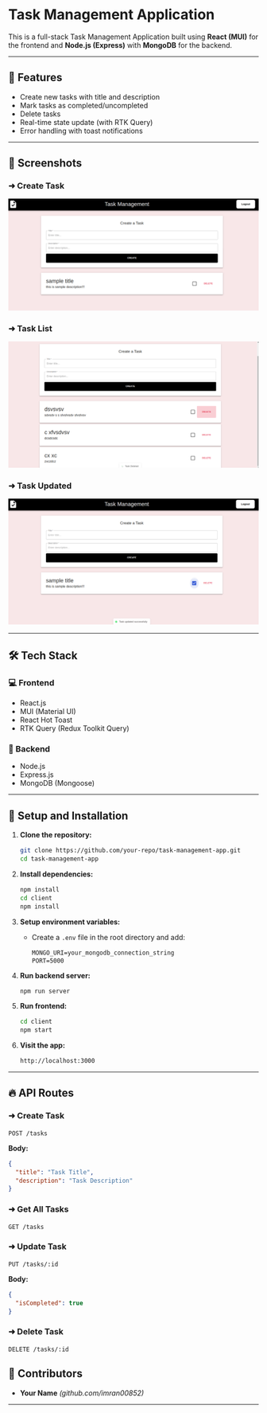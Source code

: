 # Task Management Application

This is a full-stack Task Management Application built using **React (MUI)** for the frontend and **Node.js (Express)** with **MongoDB** for the backend.

---

## 🚀 Features

- Create new tasks with title and description
- Mark tasks as completed/uncompleted
- Delete tasks
- Real-time state update (with RTK Query)
- Error handling with toast notifications

---

## 📸 Screenshots

### ➜ Create Task

![Create Task](./src/screenshots/create_task.png)

### ➜ Task List

![Task List](./src/screenshots/task_list.png)

### ➜ Task Updated

![Task Updated](./src/screenshots/task_updated.png)

---

## 🛠️ Tech Stack

### 💻 Frontend

- React.js
- MUI (Material UI)
- React Hot Toast
- RTK Query (Redux Toolkit Query)

### 🔧 Backend

- Node.js
- Express.js
- MongoDB (Mongoose)

---

## 🔧 Setup and Installation

1. **Clone the repository:**

   ```bash
   git clone https://github.com/your-repo/task-management-app.git
   cd task-management-app
   ```

2. **Install dependencies:**

   ```bash
   npm install
   cd client
   npm install
   ```

3. **Setup environment variables:**

   - Create a `.env` file in the root directory and add:
     ```env
     MONGO_URI=your_mongodb_connection_string
     PORT=5000
     ```

4. **Run backend server:**

   ```bash
   npm run server
   ```

5. **Run frontend:**

   ```bash
   cd client
   npm start
   ```

6. **Visit the app:**
   ```bash
   http://localhost:3000
   ```

---

## 🔥 API Routes

### ➜ Create Task

```http
POST /tasks
```

**Body:**

```json
{
  "title": "Task Title",
  "description": "Task Description"
}
```

### ➜ Get All Tasks

```http
GET /tasks
```

### ➜ Update Task

```http
PUT /tasks/:id
```

**Body:**

```json
{
  "isCompleted": true
}
```

### ➜ Delete Task

```http
DELETE /tasks/:id
```

## 💪 Contributors

- **Your Name** _(github.com/imran00852)_

---
